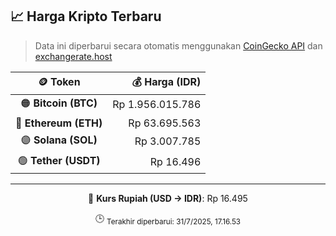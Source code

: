 

<!-- HARGA_KRIPTO -->
## 📈 Harga Kripto Terbaru

> Data ini diperbarui secara otomatis menggunakan [CoinGecko API](https://www.coingecko.com/) dan [exchangerate.host](https://exchangerate.host/)

<div align="center">

| 🪙 Token | 💰 Harga (IDR) |
|:------:|---------------:|
| 🟠 **Bitcoin (BTC)**   | Rp 1.956.015.786 |
| 🔵 **Ethereum (ETH)**  | Rp 63.695.563 |
| 🟣 **Solana (SOL)**    | Rp 3.007.785 |
| 🟢 **Tether (USDT)**   | Rp 16.496 |

---

💱 **Kurs Rupiah (USD → IDR)**: Rp 16.495

🕒 <sub>Terakhir diperbarui: 31/7/2025, 17.16.53</sub>

</div>
<!-- /HARGA_KRIPTO -->